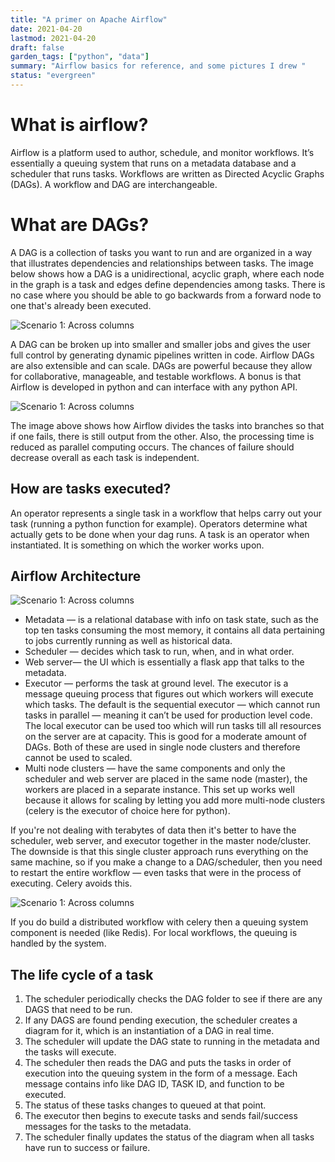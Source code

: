```yaml
---
title: "A primer on Apache Airflow"
date: 2021-04-20
lastmod: 2021-04-20
draft: false
garden_tags: ["python", "data"]
summary: "Airflow basics for reference, and some pictures I drew "
status: "evergreen"
---
```


# What is airflow?
   
Airflow is a platform used to author, schedule, and monitor workflows.
It’s essentially a queuing system that runs on a metadata database and a scheduler that runs tasks. Workflows are written as Directed Acyclic Graphs (DAGs). A workflow and DAG are interchangeable.

# What are DAGs?
A DAG is a collection of tasks you want to run and are organized in a way that illustrates dependencies and relationships between tasks.
The image below shows how a DAG is a unidirectional, acyclic graph, where each node in the graph is a task and edges define dependencies among tasks. There is no case where you should be able to go backwards from a forward node to one that's already been executed.

![Scenario 1: Across columns](/airflow1_1.jpeg)

A DAG can be broken up into smaller and smaller jobs and gives the user full control by generating dynamic pipelines written in code. Airflow DAGs are also extensible and can scale. DAGs are powerful because they allow for collaborative, manageable, and testable workflows. A bonus is that Airflow is developed in python and can interface with any python API.

![Scenario 1: Across columns](/airflow1_2.jpeg)

The image above shows how Airflow divides the tasks into branches so that if one fails, there is still output from the other. Also, the processing time is reduced as parallel computing occurs. The chances of failure should decrease overall as each task is independent.

## How are tasks executed?
An operator represents a single task in a workflow that helps carry out your task (running a python function for example).
Operators determine what actually gets to be done when your dag runs.
A task is an operator when instantiated. It is something on which the worker works upon.

## Airflow Architecture
    
![Scenario 1: Across columns](/airflow1_3.jpeg)
   
- Metadata — is a relational database with info on task state, such as the top ten tasks consuming the most memory, it contains all data pertaining to jobs currently running as well as historical data.
- Scheduler — decides which task to run, when, and in what order.
- Web server— the UI which is essentially a flask app that talks to the metadata.
- Executor — performs the task at ground level. The executor is a message queuing process that figures out which workers will execute which tasks. The default is the sequential executor — which cannot run tasks in parallel — meaning it can’t be used for production level code. The local executor can be used too which will run tasks till all resources on the server are at capacity. This is good for a moderate amount of DAGs. Both of these are used in single node clusters and therefore cannot be used to scaled.
- Multi node clusters — have the same components and only the scheduler and web server are placed in the same node (master), the workers are placed in a separate instance. This set up works well because it allows for scaling by letting you add more multi-node clusters (celery is the executor of choice here for python).

If you're not dealing with terabytes of data then it's better to have the scheduler, web server, and executor together in the master node/cluster. The downside is that this single cluster approach runs everything on the same machine, so if you make a change to a DAG/scheduler, then you need to restart the entire workflow — even tasks that were in the process of executing. Celery avoids this.

![Scenario 1: Across columns](/airflow1_4.jpeg)

If you do build a distributed workflow with celery then a queuing system component is needed (like Redis). For local workflows, the queuing is handled by the system.

## The life cycle of a task

1. The scheduler periodically checks the DAG folder to see if there are any DAGS that need to be run.
2. If any DAGS are found pending execution, the scheduler creates a diagram for it, which is an instantiation of a DAG in real time.
3. The scheduler will update the DAG state to running in the metadata and the tasks will execute.
4. The scheduler then reads the DAG and puts the tasks in order of execution into the queuing system in the form of a message. Each message contains info like DAG ID, TASK ID, and function to be executed.
5. The status of these tasks changes to queued at that point.
6. The executor then begins to execute tasks and sends fail/success messages for the tasks to the metadata.
7. The scheduler finally updates the status of the diagram when all tasks have run to success or failure.
